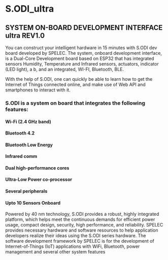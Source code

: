 

# S.ODI_ultra

## SYSTEM ON-BOARD DEVELOPMENT INTERFACE  ultra REV1.0
  You can construct your intelligent hardware in 15 minutes with S.ODI dev board developed by SPELEC. 
     The system, onboard development interface, is a Dual-Core Development board based on ESP32 that has integrated sensors Humidity, Temperature and Infrared sensors, actuators, indicator (LED light), a b, and an integrated, WI-FI, Bluetooth, BLE. 
 
  With the help of S.ODI, one can quickly be able to learn how to get the Internet of Things connected online, and make use of Web API and smartphones to interact with it. 
### S.ODI is a system on board that integrates the following features: 
#### Wi-Fi (2.4 GHz band)
#### Bluetooth 4.2 
#### Bluetooth Low Energy 
#### Infrared comm 
#### Dual high-performance cores
#### Ultra-Low Power co-processor 
#### Several peripherals 
#### Upto 10 Sensors Onboard

  Powered by 40 nm technology, S.ODI provides a robust, highly integrated platform, which helps meet the continuous demands for efficient power usage, compact design, security, high performance, and reliability. 
 SPELEC provides necessary hardware and software resources to help application developers realize their ideas using the S.ODI series hardware. The software development framework by SPELEC is for the development of Internet-of-Things (IoT) applications with WiFi, Bluetooth, power management and several other system features
